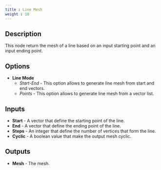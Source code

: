 ```yaml
---
title : Line Mesh
weight : 10
---
```


## Description

This node return the mesh of a line based on an input starting
point and an input ending point.

## Options

- **Line Mode**
    - *Start-End* - This option allows to generate line mesh from start and end vectors.
    - *Points* - This option allows to generate line mesh from a vector list.

## Inputs

- **Start** - A vector that define the starting point of the line.
- **End** - A vector that define the ending point of the line.
- **Steps** - An integer that define the number of vertices that form
    the line.
- **Cyclic** - A boolean value that make the output mesh cyclic.

## Outputs

- **Mesh** - The mesh.
